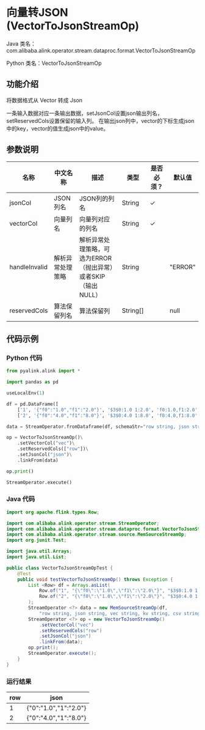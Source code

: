 # 向量转JSON (VectorToJsonStreamOp)
Java 类名：com.alibaba.alink.operator.stream.dataproc.format.VectorToJsonStreamOp

Python 类名：VectorToJsonStreamOp


## 功能介绍
将数据格式从 Vector 转成 Json

一条输入数据对应一条输出数据，setJsonCol设置json输出列名，setReservedCols设置保留的输入列。
在输出json列中，vector的下标生成json中的key，vector的值生成json中的value。

## 参数说明

| 名称 | 中文名称 | 描述 | 类型 | 是否必须？ | 默认值 |
| --- | --- | --- | --- | --- | --- |
| jsonCol | JSON列名 | JSON列的列名 | String | ✓ |  |
| vectorCol | 向量列名 | 向量列对应的列名 | String | ✓ |  |
| handleInvalid | 解析异常处理策略 | 解析异常处理策略，可选为ERROR（抛出异常）或者SKIP（输出NULL） | String |  | "ERROR" |
| reservedCols | 算法保留列名 | 算法保留列 | String[] |  | null |

## 代码示例
### Python 代码
```python
from pyalink.alink import *

import pandas as pd

useLocalEnv(1)

df = pd.DataFrame([
    ['1', '{"f0":"1.0","f1":"2.0"}', '$3$0:1.0 1:2.0', 'f0:1.0,f1:2.0', '1.0,2.0', 1.0, 2.0],
    ['2', '{"f0":"4.0","f1":"8.0"}', '$3$0:4.0 1:8.0', 'f0:4.0,f1:8.0', '4.0,8.0', 4.0, 8.0]])

data = StreamOperator.fromDataframe(df, schemaStr="row string, json string, vec string, kv string, csv string, f0 double, f1 double")

op = VectorToJsonStreamOp()\
    .setVectorCol("vec")\
    .setReservedCols(["row"])\
    .setJsonCol("json")\
    .linkFrom(data)

op.print()

StreamOperator.execute()
```
### Java 代码
```java
import org.apache.flink.types.Row;

import com.alibaba.alink.operator.stream.StreamOperator;
import com.alibaba.alink.operator.stream.dataproc.format.VectorToJsonStreamOp;
import com.alibaba.alink.operator.stream.source.MemSourceStreamOp;
import org.junit.Test;

import java.util.Arrays;
import java.util.List;

public class VectorToJsonStreamOpTest {
	@Test
	public void testVectorToJsonStreamOp() throws Exception {
		List <Row> df = Arrays.asList(
			Row.of("1", "{\"f0\":\"1.0\",\"f1\":\"2.0\"}", "$3$0:1.0 1:2.0", "f0:1.0,f1:2.0", "1.0,2.0", 1.0, 2.0),
			Row.of("2", "{\"f0\":\"1.0\",\"f1\":\"2.0\"}", "$3$0:4.0 1:8.0", "f0:1.0,f1:2.0", "1.0,2.0", 1.0, 2.0)
		);
		StreamOperator <?> data = new MemSourceStreamOp(df,
			"row string, json string, vec string, kv string, csv string, f0 double, f1 double");
		StreamOperator <?> op = new VectorToJsonStreamOp()
			.setVectorCol("vec")
			.setReservedCols("row")
			.setJsonCol("json")
			.linkFrom(data);
		op.print();
		StreamOperator.execute();
	}
}
```

### 运行结果

row|json
---|----
1|{"0":"1.0","1":"2.0"}
2|{"0":"4.0","1":"8.0"}
